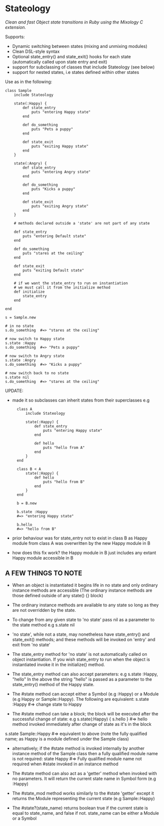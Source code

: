 Stateology
==========

*Clean and fast Object state transitions in Ruby using the Mixology C extension.*

Supports:
* Dynamic switching between states (mixing and unmixing modules)
* Clean DSL-style syntax 
* Optional state\_entry() and state\_exit() hooks for each state (automatically called upon state entry and exit)
* support for subclassing of classes that include Stateology (see below)
* support for nested states, i.e states defined within other states

Use as in the following:

    class Sample
        include Stateology
        
        state(:Happy) {
            def state_entry
                puts "entering Happy state"
            end
            
            def do_something
                puts "Pets a puppy"
            end
            
            def state_exit
                puts "exiting Happy state"
            end
        }
        
        state(:Angry) {
            def state_entry
                puts "entering Angry state"
            end
            
            def do_something
                puts "Kicks a puppy"
            end
            
            def state_exit
                puts "exiting Angry state"
            end
        }
        
        # methods declared outside a 'state' are not part of any state
        
        def state_entry
            puts "entering Default state"
        end
        
        def do_something
            puts "stares at the ceiling"
        end
        
        def state_exit
            puts "exiting Default state"
        end
        
        # if we want the state_entry to run on instantiation
        # we must call it from the initialize method
        def initialize
            state_entry
        end
    
    end

    s = Sample.new

    # in no state
    s.do_something  #=> "stares at the ceiling"

    # now switch to Happy state
    s.state :Happy
    s.do_something  #=> "Pets a puppy"

    # now switch to Angry state
    s.state :Angry
    s.do_something  #=> "Kicks a puppy"

    # now switch back to no state
    s.state nil
    s.do_something  #=> "stares at the ceiling"

UPDATE:

* made it so subclasses can inherit states from their superclasses e.g
    

        class A
            include Stateology
            
            state(:Happy) {
                def state_entry
                    puts "entering Happy state"
                end
                
                def hello
                    puts "hello from A"
                end
            }
        end

        class B < A
            state(:Happy) {
                def hello
                    puts "hello from B"
                end
            }
        end

        b = B.new

        b.state :Happy
        #=> "entering Happy state"

        b.hello
        #=> "hello from B"

* prior behaviour was for state\_entry not to exist in class B as Happy module from class A was overwritten by the new Happy module in B
* how does this fix work? the Happy module in B just includes any extant Happy module accessible in B




A FEW THINGS TO NOTE
--------------------

* When an object is instantiated it begins life in no state and only ordinary instance methods are accessible (The ordinary instance methods are those defined outside of any state() {} block)

* The ordinary instance methods are available to any state so long as they are not overridden by the state.

* To change from any given state to 'no state' pass nil as a parameter to the state method
e.g s.state nil

* 'no state', while not a state, may nonetheless have state\_entry() and state\_exit() methods; and these methods will be invoked on 'entry' and exit from 'no state'

* The state\_entry method for 'no state' is not automatically called on object instantiation. If you wish state\_entry to run when the object is instantiated invoke it in the initialize() method.

* The state\_entry method can also accept parameters:
e.g s.state :Happy, "hello"
In the above the string "hello" is passed as a parameter to the state\_entry() method of the Happy state.

* The #state method can accept either a Symbol (e.g :Happy) or a Module (e.g Happy or Sample::Happy). The following are equivalent:
s.state :Happy #=> change state to Happy

* The #state method can take a block; the block will be executed after the successful change of state:
e.g s.state(:Happy) { s.hello }    #=> hello method invoked immediately after change of state as it's in the block

s.state Sample::Happy #=> equivalent to above (note the fully qualified name; as Happy is a module defined under the Sample class)

* alternatively; if the #state method is invoked internally by another instance method of the Sample class then a fully qualified module name is not required:
state Happy #=> Fully qualified module name not required when #state invoked in an instance method

* The #state method can also act as a 'getter' method when invoked with no parameters. It will return the current state name in Symbol form (e.g :Happy)

* The #state\_mod method works similarly to the #state 'getter' except it returns the Module representing the current state (e.g Sample::Happy)

* The #state?(state\_name) returns boolean true if the current state is equal to state\_name, and false if not. state\_name can be either a Module or a Symbol


